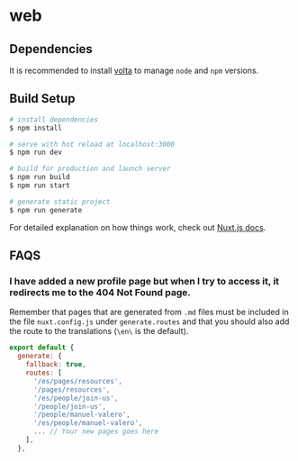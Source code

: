 # web

## Dependencies

It is recommended to install [volta](https://volta.sh/) to manage `node` and `npm` versions.

## Build Setup

```bash
# install dependencies
$ npm install

# serve with hot reload at localhost:3000
$ npm run dev

# build for production and launch server
$ npm run build
$ npm run start

# generate static project
$ npm run generate
```

For detailed explanation on how things work, check out [Nuxt.js docs](https://nuxtjs.org).

## FAQS

### I have added a new profile page but when I try to access it, it redirects me to the 404 Not Found page.

Remember that pages that are generated from `.md` files must be included in the file `nuxt.config.js` under `generate.routes` and that you should also add the route to the translations (`\en\` is the default).

```javascript
export default {
  generate: {
    fallback: true,
    routes: [
      '/es/pages/resources',
      '/pages/resources',
      '/es/people/join-us',
      '/people/join-us',
      '/people/manuel-valero',
      '/es/people/manuel-valero',
      ... // Your new pages goes here
    ],
  },
```
